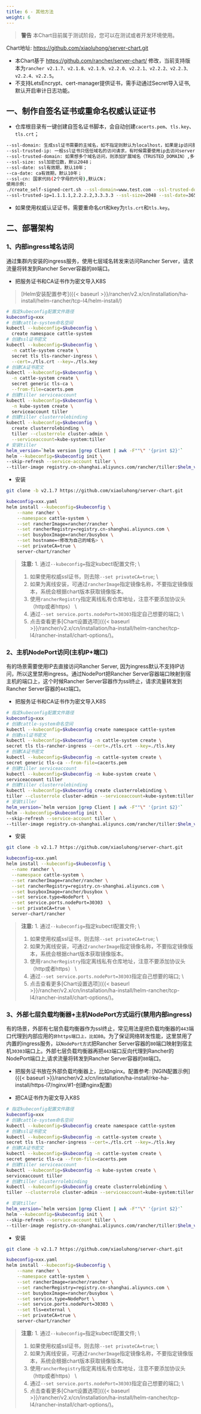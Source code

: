 ```yaml
---
title: 6 - 其他方法
weight: 6
---
```

>**警告** 本Chart目前属于测试阶段，您可以在测试或者开发环境使用。

Chart地址: https://github.com/xiaoluhong/server-chart.git

- 本Chart基于 https://github.com/rancher/server-chart/ 修改，当前支持版本为`rancher v2.1.7、v2.1.8、v2.1.9、v2.2.0、v2.2.1、v2.2.2、v2.2.3、v2.2.4、v2.2.5`。
- 不支持LetsEncrypt、cert-manager提供证书，需手动通过Secret导入证书, 默认开启审计日志功能。

## 一、制作自签名证书或重命名权威认证证书

- 仓库根目录有一键创建自签名证书脚本，会自动创建`cacerts.pem`、`tls.key`、`tls.crt`；

```bash
--ssl-domain: 生成ssl证书需要的主域名，如不指定则默认为localhost，如果是ip访问服务，则可忽略；
--ssl-trusted-ip: 一般ssl证书只信任域名的访问请求，有时候需要使用ip去访问server，那么需要给ssl证书添加扩展IP，多个IP用逗号隔开；
--ssl-trusted-domain: 如果想多个域名访问，则添加扩展域名（TRUSTED_DOMAIN）,多个TRUSTED_DOMAIN用逗号隔开；
--ssl-size: ssl加密位数，默认2048；
--ssl-date: ssl有效期，默认10年；
--ca-date: ca有效期，默认10年；
--ssl-cn: 国家代码(2个字母的代号),默认CN；
使用示例:
./create_self-signed-cert.sh --ssl-domain=www.test.com --ssl-trusted-domain=www.test2.com \
--ssl-trusted-ip=1.1.1.1,2.2.2.2,3.3.3.3 --ssl-size=2048 --ssl-date=3650
```

- 如果使用权威认证证书，需要重命名crt和key为`tls.crt`和`tls.key`。

## 二、部署架构

### 1、内部ingress域名访问

通过集群内安装的ingress服务，使用七层域名转发来访问Rancher Server，请求流量将转发到Rancher Server容器的`80`端口。

- 把服务证书和CA证书作为密文导入K8S

> [Helm安装配置参考]({{< baseurl >}}/rancher/v2.x/cn/installation/ha-install/helm-rancher/tcp-l4/helm-install/)

```bash
# 指定kubeconfig配置文件路径
kubeconfig=xxx
# 创建cattle-system命名空间
kubectl --kubeconfig=$kubeconfig \
  create namespace cattle-system
# 创建ssl证书密文
kubectl --kubeconfig=$kubeconfig \
  -n cattle-system create \
  secret tls tls-rancher-ingress \
  --cert=./tls.crt --key=./tls.key
# 创建CA证书密文
kubectl --kubeconfig=$kubeconfig \
  -n cattle-system create \
  secret generic tls-ca \
  --from-file=cacerts.pem
# 创建tiller serviceaccount
kubectl --kubeconfig=$kubeconfig \
  -n kube-system create \
  serviceaccount tiller
# 创建tiller clusterrolebinding
kubectl --kubeconfig=$kubeconfig \
  create clusterrolebinding \
  tiller --clusterrole cluster-admin \
  --serviceaccount=kube-system:tiller
# 安装tiller
helm_version=`helm version |grep Client | awk -F""\" '{print $2}'`
helm --kubeconfig=$kubeconfig init \
--skip-refresh --service-account tiller \
--tiller-image registry.cn-shanghai.aliyuncs.com/rancher/tiller:$helm_version
```

- 安装

```bash
git clone -b v2.1.7 https://github.com/xiaoluhong/server-chart.git

kubeconfig=xxx.yaml
helm install --kubeconfig=$kubeconfig \
    --name rancher \
    --namespace cattle-system \
    --set rancherImage=rancher/rancher \
    --set rancherRegistry=registry.cn-shanghai.aliyuncs.com \
    --set busyboxImage=rancher/busybox \
    --set hostname=<修改为自己的域名> \
    --set privateCA=true \
    server-chart/rancher
```

>**注意:** 1. 通过`--kubeconfig=`指定kubectl配置文件; \
>1. 如果使用权威ssl证书，则去除`--set privateCA=true`; \
>1. 如果为离线安装，可通过`rancherImage`指定镜像名称，不要指定镜像版本，系统会根据chart版本获取镜像版本。
>1. 使用`rancherRegistry`指定离线私有仓库地址，注意不要添加协议头（http或者https） \
>1. 通过`--set service.ports.nodePort=30303`指定自己想要的端口; \
>1. 点击查看更多[Chart设置选项]({{< baseurl >}}/rancher/v2.x/cn/installation/ha-install/helm-rancher/tcp-l4/rancher-install/chart-options/)。

### 2、主机NodePort访问(主机IP+端口)

有的场景需要使用IP去直接访问Rancher Server, 因为ingress默认不支持IP访问，所以这里禁用ingress。通过NodePort把Rancher Server容器端口映射到宿主机的端口上，这个时候Rancher Server容器作为ssl终止，请求流量转发到Rancher Server容器的`443`端口。

- 把服务证书和CA证书作为密文导入K8S

```bash
# 指定kubeconfig配置文件路径
kubeconfig=xxx
# 创建cattle-system命名空间
kubectl --kubeconfig=$kubeconfig create namespace cattle-system
# 创建ssl证书密文
kubectl --kubeconfig=$kubeconfig -n cattle-system create \
secret tls tls-rancher-ingress --cert=./tls.crt --key=./tls.key
# 创建CA证书密文
kubectl --kubeconfig=$kubeconfig -n cattle-system create \
secret generic tls-ca --from-file=cacerts.pem
# 创建tiller serviceaccount
kubectl --kubeconfig=$kubeconfig -n kube-system create \
serviceaccount tiller
# 创建tiller clusterrolebinding
kubectl --kubeconfig=$kubeconfig create clusterrolebinding \
tiller --clusterrole cluster-admin --serviceaccount=kube-system:tiller
# 安装tiller
helm_version=`helm version |grep Client | awk -F""\" '{print $2}'`
helm --kubeconfig=$kubeconfig init \
--skip-refresh --service-account tiller \
--tiller-image registry.cn-shanghai.aliyuncs.com/rancher/tiller:$helm_version
```

- 安装

```bash
git clone -b v2.1.7 https://github.com/xiaoluhong/server-chart.git

kubeconfig=xxx.yaml
helm install --kubeconfig=$kubeconfig \
  --name rancher \
  --namespace cattle-system \
  --set rancherImage=rancher/rancher \
  --set rancherRegistry=registry.cn-shanghai.aliyuncs.com \
  --set busyboxImage=rancher/busybox \
  --set service.type=NodePort \
  --set service.ports.nodePort=30303  \
  --set privateCA=true \
  server-chart/rancher
```

>**注意:** 1. 通过`--kubeconfig=`指定kubectl配置文件; \
>1. 如果使用权威ssl证书，则去除`--set privateCA=true`; \
>1. 如果为离线安装，可通过`rancherImage`指定镜像名称，不要指定镜像版本，系统会根据chart版本获取镜像版本。
>1. 使用`rancherRegistry`指定离线私有仓库地址，注意不要添加协议头（http或者https） \
>1. 通过`--set service.ports.nodePort=30303`指定自己想要的端口; \
>1. 点击查看更多[Chart设置选项]({{< baseurl >}}/rancher/v2.x/cn/installation/ha-install/helm-rancher/tcp-l4/rancher-install/chart-options/)。

### 3、外部七层负载均衡器+主机NodePort方式运行(禁用内部ingress)

有的场景，外部有七层负载均衡器作为ssl终止，常见用法是把负载均衡器的`443`端口代理到内部应用的`非https端口上，比如80`。为了保证网络转发性能，这里禁用了内置的ingress服务，以`NodePort方式`把Rancher Server容器的`80`端口映射到宿主机`30303`端口上。外部七层负载均衡器再把`443`端口反向代理到Rancher的NodePort端口上,请求流量将转发到Rancher Server容器的`80`端口。

- 把服务证书放在外部负载均衡器上，比如nginx。配置参考: [NGIN配置示例]({{< baseurl >}}/rancher/v2.x/cn/installation/ha-install/rke-ha-install/https-l7/nginx/#1-创建nginx配置)

- 把CA证书作为密文导入K8S

```bash
# 指定kubeconfig配置文件路径
kubeconfig=xxx
# 创建cattle-system命名空间
kubectl --kubeconfig=$kubeconfig create namespace cattle-system
# 创建ssl证书密文
kubectl --kubeconfig=$kubeconfig -n cattle-system create \
secret tls tls-rancher-ingress --cert=./tls.crt --key=./tls.key
# 创建CA证书密文
kubectl --kubeconfig=$kubeconfig -n cattle-system create \
secret generic tls-ca --from-file=cacerts.pem
# 创建tiller serviceaccount
kubectl --kubeconfig=$kubeconfig -n kube-system create \
serviceaccount tiller
# 创建tiller clusterrolebinding
kubectl --kubeconfig=$kubeconfig create clusterrolebinding \
tiller --clusterrole cluster-admin --serviceaccount=kube-system:tiller

# 安装tiller
helm_version=`helm version |grep Client | awk -F""\" '{print $2}'`
helm --kubeconfig=$kubeconfig init \
--skip-refresh --service-account tiller \
--tiller-image registry.cn-shanghai.aliyuncs.com/rancher/tiller:$helm_version
```

- 安装

```bash
git clone -b v2.1.7 https://github.com/xiaoluhong/server-chart.git

kubeconfig=xxx.yaml
helm install --kubeconfig=$kubeconfig \
    --name rancher \
    --namespace cattle-system \
    --set rancherImage=rancher/rancher \
    --set rancherRegistry=registry.cn-shanghai.aliyuncs.com \
    --set busyboxImage=rancher/busybox \
    --set service.type=NodePort \
    --set service.ports.nodePort=30303 \
    --set tls=external \
    --set privateCA=true \
    server-chart/rancher
```

>**注意:** 1. 通过`--kubeconfig=`指定kubectl配置文件; \
>1. 如果使用权威ssl证书，则去除`--set privateCA=true`; \
>1. 如果为离线安装，可通过`rancherImage`指定镜像名称，不要指定镜像版本，系统会根据chart版本获取镜像版本。
>1. 使用`rancherRegistry`指定离线私有仓库地址，注意不要添加协议头（http或者https） \
>1. 通过`--set service.ports.nodePort=30303`指定自己想要的端口; \
>1. 点击查看更多[Chart设置选项]({{< baseurl >}}/rancher/v2.x/cn/installation/ha-install/helm-rancher/tcp-l4/rancher-install/chart-options/)。
